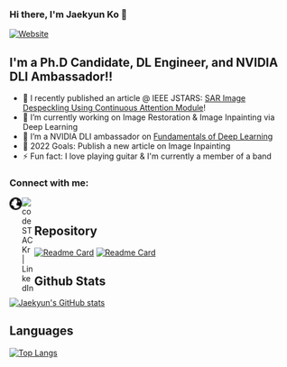 ### Hi there, I'm Jaekyun Ko 👋 

[![Website](https://img.shields.io/website?label=Parallel-Computing-Laboratory&style=for-the-badge&url=http://vortex.hanyang.ac.kr)](http://vortex.hanyang.ac.kr)

## I'm a Ph.D Candidate, DL Engineer, and NVIDIA DLI Ambassador!!

- 🔭 I recently published an article @ IEEE JSTARS: [SAR Image Despeckling Using Continuous Attention Module][paper]!
- 🌱 I’m currently working on Image Restoration & Image Inpainting via Deep Learning
- 👯 I’m a NVIDIA DLI ambassador on [Fundamentals of Deep Learning][DLI]
- 🥅 2022 Goals: Publish a new article on Image Inpainting
- ⚡ Fun fact: I love playing guitar & I'm currently a member of a band

### Connect with me:

[<img align="left" alt="vortex.hanyang.ac.kr" width="22px" src="https://raw.githubusercontent.com/iconic/open-iconic/master/svg/globe.svg" />][website]
[<img align="left" alt="codeSTACKr | LinkedIn" width="22px" src="https://cdn.jsdelivr.net/npm/simple-icons@v3/icons/linkedin.svg" />][linkedin]

<br />

## Repository
[![Readme Card](https://github-readme-stats.vercel.app/api/pin/?username=JK-the-Ko&repo=SAR-CAM)](https://github.com/JK-the-Ko/SAR-CAM)
[![Readme Card](https://github-readme-stats.vercel.app/api/pin/?username=JK-the-Ko&repo=Thermo_Fluid_Dynamics_Experiment)](https://github.com/JK-the-Ko/Thermo_Fluid_Dynamics_Experiment)

## Github Stats
[![Jaekyun's GitHub stats](https://github-readme-stats.vercel.app/api?username=JK-the-Ko&count_private=True&show_icons=True)](https://github.com/JK-the-Ko)

## Languages
[![Top Langs](https://github-readme-stats.vercel.app/api/top-langs/?username=JK-the-Ko)](https://github.com/JK-the-Ko)

[website]: http://vortex.hanyang.ac.kr
[DLI]: https://www.nvidia.com/en-us/training/instructor-led-workshops/fundamentals-of-deep-learning/
[paper]: https://ieeexplore.ieee.org/document/9633208
[linkedin]: https://www.linkedin.com/in/jaekyun-ko/
